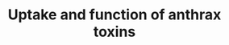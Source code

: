 ---
annotations:
- type: Pathway Ontology
  value: disease pathway
authors:
- ReactomeTeam
- Egonw
description: 'Bacillus anthracis bacteria target cells in an infected human through
  the action of three secreted bacterial proteins, lef (also known as LF, lethal factor),
  cya (also known as EF, edema factor), and pagA (also known as PA, protective antigen)
  (Turk 2007; Young and Collier 2007). lef is a protease that cleaves and inactivates
  many MAP2K (MAP kinase kinase, MEK) proteins (Duesbery et al. 1998; Vitale et al.
  2000), disrupting MAP kinase signaling pathways. cya is an adenylate cyclase that
  mediates the constitutive production of cAMP (Leppla 1982), a molecule normally
  generated transiently in tightly regulated amounts in response to extracellular
  signals. Both lef and cya depend on pagA to enter their target cells, a strategy
  characteristic of bacterial binary toxins (Barth et al. 2004). pagA binds to the
  target cell receptors, is cleaved by furin or other cellular proteases, and thereupon
  forms an oligomer that exposes binding sites for lef and cya molecules (Young and
  Collier 2007). This complex is taken into the target cell by clathrin mediated endocytosis
  and delivered to endosomes. The low pH of the endosome causes the bacterial toxin
  complex to rearrange: the pagA oligomer forms a pore in the endosome membrane through
  which lef and cya molecules enter the target cell cytosol.  View original pathway
  at [http://www.reactome.org/PathwayBrowser/#DIAGRAM=5210891 Reactome].'
last-edited: 2021-01-25
organisms:
- Homo sapiens
redirect_from:
- /index.php/Pathway:WP3390
- /instance/WP3390
schema-jsonld:
- '@context': https://schema.org/
  '@id': https://wikipathways.github.io/pathways/WP3390.html
  '@type': Dataset
  creator:
    '@type': Organization
    name: WikiPathways
  description: 'Bacillus anthracis bacteria target cells in an infected human through
    the action of three secreted bacterial proteins, lef (also known as LF, lethal
    factor), cya (also known as EF, edema factor), and pagA (also known as PA, protective
    antigen) (Turk 2007; Young and Collier 2007). lef is a protease that cleaves and
    inactivates many MAP2K (MAP kinase kinase, MEK) proteins (Duesbery et al. 1998;
    Vitale et al. 2000), disrupting MAP kinase signaling pathways. cya is an adenylate
    cyclase that mediates the constitutive production of cAMP (Leppla 1982), a molecule
    normally generated transiently in tightly regulated amounts in response to extracellular
    signals. Both lef and cya depend on pagA to enter their target cells, a strategy
    characteristic of bacterial binary toxins (Barth et al. 2004). pagA binds to the
    target cell receptors, is cleaved by furin or other cellular proteases, and thereupon
    forms an oligomer that exposes binding sites for lef and cya molecules (Young
    and Collier 2007). This complex is taken into the target cell by clathrin mediated
    endocytosis and delivered to endosomes. The low pH of the endosome causes the
    bacterial toxin complex to rearrange: the pagA oligomer forms a pore in the endosome
    membrane through which lef and cya molecules enter the target cell cytosol.  View
    original pathway at [http://www.reactome.org/PathwayBrowser/#DIAGRAM=5210891 Reactome].'
  keywords:
  - 'lef '
  - 'ANTXR1-2 '
  - MAP2K2(11-400)
  - MAP2K3-3(1-26)
  - CALM1:Ca2+
  - PDCD6IP
  - 'ANTXR2-4 '
  - 'EF '
  - MAP2K7(?-419)
  - 'pagA '
  - MAP2K3-3(27-347)
  - lef
  - 'LF '
  - MAP2K2(1-10)
  - MAP2K4(1-?)
  - 'capric acid '
  - pagA:ANTXR1
  - 'CALM1 '
  - 'ANTXR2-1 '
  - pagA(197-794):ANTXR1
  - cAMP
  - MAP2K7(2-?)
  - cya:lef:(pagA(197-794):ANTXR2 oligomer)
  - pagA:ANTXR2
  - MAP2K6-1
  - 'Zn2+ '
  - PPi
  - 'FURIN '
  - cya
  - cya:lef:(pagA(197-794):ANTXR1 oligomer)
  - MAP2K4(?-399)
  - MAP2K6-1(15-334)
  - 'PA63 '
  - ANTXR1
  - 'pagA(197-794) '
  - inhibitors
  - oligomer
  - pagA(197-794):ANTXR2
  - MAP2K2
  - ATP
  - MAP2K3-3
  - MAP2K7
  - H+
  - 'cya '
  - MAP2K1(2-8)
  - MAP2K1
  - 'Ca2+ '
  - MAP2K1(9-393)
  - FURIN:FURIN
  - pagA:Ca2+
  - FURIN inhibitors
  - ANTXR2
  - 'ANTXR1-1 '
  - MAP2K4
  - FURIN
  - MAP2K6-1(1-14)
  - pagA(30-196)
  license: CC0
  name: Uptake and function of anthrax toxins
seo: CreativeWork
title: Uptake and function of anthrax toxins
wpid: WP3390
---